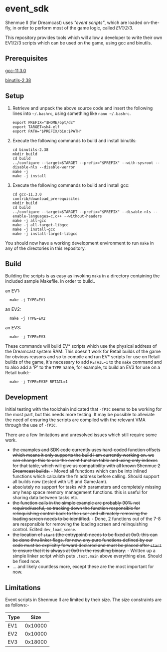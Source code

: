 # event_sdk
Shenmue II (for Dreamcast) uses _"event scripts"_, which are loaded on-the-fly, in order to perform most of the game logic, called _EV1/2/3_. 

This repository provides tools which will allow a developer to write their own EV1/2/3 scripts which can be used on the game, using gcc and binutils.

## Prerequisites

  [gcc-11.3.0](https://mirrorservice.org/sites/sourceware.org/pub/gcc/releases/gcc-11.3.0/gcc-11.3.0.tar.gz)

  [binutils-2.38](https://ftp.gnu.org/gnu/binutils/binutils-2.38.tar.gz)
  
## Setup
  
 1. Retrieve and unpack the above source code and insert the following lines into `~/.bashrc`, using something like `nano ~/.bashrc`.
    ```
    export PREFIX="$HOME/opt/dc"
    export TARGET=sh4-elf
    export PATH="$PREFIX/bin:$PATH"
    ```

 2. Execute the following commands to build and install binutils:
    ```
    cd binutils-2.38
    mkdir build
    cd build
    ../configure --target=$TARGET --prefix="$PREFIX" --with-sysroot --disable-nls --disable-werror
    make -j
    make -j install
    ```

 3. Execute the following commands to build and install gcc:
    ```
    cd gcc-11.3.0
    contrib/download_prerequisites
    mkdir build
    cd build
    ../configure --target=$TARGET --prefix="$PREFIX" --disable-nls --enable-languages=c,c++ --without-headers
    make -j all-gcc
    make -j all-target-libgcc
    make -j install-gcc
    make -j install-target-libgcc
    ```
    
You should now have a working development environment to run `make` in any of the directories in this repository.

## Build

Building the scripts is as easy as invoking `make` in a directory containing the included sample Makefile. In order to build..

an EV1:

      make -j TYPE=EV1
    
    
an EV2:

      make -j TYPE=EV2
    
    
an EV3:

      make -j TYPE=EV3
      
These commands will build EV* scripts which use the physical address of the Dreamcast system RAM. This doesn't work for Retail builds of the game for obvious reasons and so to compile and run EV* scripts for use on Retail builds of the game, it's necessary to add `RETAIL=1` to the `make` command and to also add a 'P' to the `TYPE` name, for example, to build an EV3 for use on a Retail build:-

      make -j TYPE=EV3P RETAIL=1
    
    
## Development

Initial testing with the toolchain indicated that `-fPIC` seems to be working for the most part, but this needs more testing. It may be possible to alleviate the need of ensuring the scripts are compiled with the relevant VMA through the use of `-fPIC`.

There are a few limitations and unresolved issues which still require some work. 

  * ~~the examples and SDK code currently uses hard-coded function offsets which means it only supports the build i am currently working on. we can change this to use the event function table and using only indexes for that table, which will give us compatibility with all known Shenmue 2 Dreamcast builds.~~ - Moved all functions which can be into inlined functions which calculate the fn address before calling. Should support all builds now (tested with US and GameJam).
  * absolutely no support for tasks with parameters and completely missing any heap space memory management functions. this is useful for sharing data between tasks etc.
  * ~~the function calls in the simple example are probably 90% not required/useful, so tracking down the function responsible for relinquishing control back to the user and ultimately removing the loading screen needs to be identified.~~ - Done, 2 functions out of the 7-8 are responsible for removing the loading screen and relinquishing control. Edited `dev_load_scene`.
  * ~~the location of `start` (the entrypoint) needs to be fixed at 0x0. this can be done thru linker flags. for now, any pure functions defined by our code must be explicitly forward declared and must be placed after `start` to ensure that it is always at 0x0 in the resulting binary.~~ - Written up a simple linker script which puts `.text.main` above everything else. Should be fixed now.
  * ... and likely countless more, except these are the most important for now.

## Limitations

Event scripts in Shenmue II are limited by their size. 
The size constraints are as follows:-

| Type |   Size  |
|------|---------|
| EV1  | 0x10000 | 
| EV2  | 0x10000 |
| EV3  | 0x18000 |
